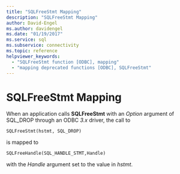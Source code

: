 ```yaml
---
title: "SQLFreeStmt Mapping"
description: "SQLFreeStmt Mapping"
author: David-Engel
ms.author: davidengel
ms.date: "01/19/2017"
ms.service: sql
ms.subservice: connectivity
ms.topic: reference
helpviewer_keywords:
  - "SQLFreeStmt function [ODBC], mapping"
  - "mapping deprecated functions [ODBC], SQLFreeStmt"
---
```

# SQLFreeStmt Mapping
When an application calls **SQLFreeStmt** with an *Option* argument of SQL_DROP through an ODBC *3.x* driver, the call to  
  
```  
SQLFreeStmt(hstmt, SQL_DROP)   
```  
  
 is mapped to  
  
```  
SQLFreeHandle(SQL_HANDLE_STMT,Handle)  
```  
  
 with the *Handle* argument set to the value in *hstmt*.
